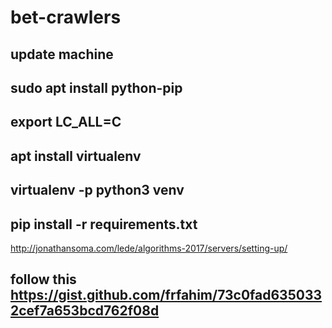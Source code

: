 # bet-crawlers

## update machine
## sudo apt install python-pip
## export LC_ALL=C
## apt install virtualenv
## virtualenv -p python3 venv
## pip install -r requirements.txt
http://jonathansoma.com/lede/algorithms-2017/servers/setting-up/
## follow this https://gist.github.com/frfahim/73c0fad6350332cef7a653bcd762f08d
